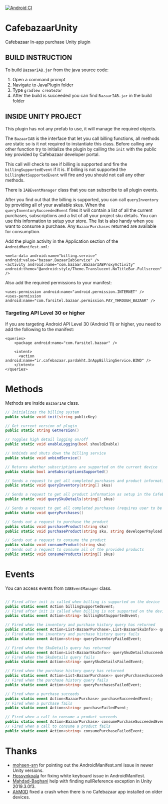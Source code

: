 
[![Android CI](https://github.com/AminSojoudi/CafebazaarUnity/actions/workflows/android.yml/badge.svg?branch=master)](https://github.com/AminSojoudi/CafebazaarUnity/actions/workflows/android.yml)
# CafebazaarUnity
Cafebazaar In-app purchase Unity plugin



## BUILD INSTRUCTION
To build `BazaarIAB.jar` from the java source code:
1. Open a command prompt
2. Navigate to JavaPlugin folder
3. Type `gradlew createJar`
4. After the build is succeeded you can find `BazaarIAB.jar` in the build folder


## INSIDE UNITY PROJECT
This plugin has not any prefab to use, it will manage the required objects.

The `BazaarIAB` is the interface that let you call billing functions, all methods are static so is it not required to instantiate this class. Before calling any other function try to initialize the plugin by calling the `init` with the public key provided by Cafebazaar developer portal.

This call will check to see if billing is supported and fire the `billingSupportedEvent` if it is. If billing is not supported the `billingNotSupportedEvent` will fire and you should not call any other methods.

There is `IABEventManager` class that you can subscribe to all plugin events.

After you find out that the billing is supported, you can call `queryInventory` by providing all of your available skus. When the `queryInventorySucceededEvent` fires it will contain a list of all the current purchases, subscriptions and a list of all your project sku details. You can use this information to setup your store. The list is also handy when you want to consume a purchase. Any `BazaarPurchases` returned are available for consumption.

Add the plugin activity in the Application section of the `AndroidManifest.xml`:

	<meta-data android:name="billing.service" android:value="bazaar.BazaarIabService" />
	<activity android:name="com.bazaar.BazaarIABProxyActivity" android:theme="@android:style/Theme.Translucent.NoTitleBar.Fullscreen" />
	
Also add the required permissions to your manifest:

	<uses-permission android:name="android.permission.INTERNET" />
	<uses-permission android:name="com.farsitel.bazaar.permission.PAY_THROUGH_BAZAAR" />
	
### Targeting API Level 30 or higher
If you are targeting Android API Level 30 (Android 11) or higher, you need to add the following to the manifest:

	<queries>
	    <package android:name="com.farsitel.bazaar" />

	    <intent>
	      <action android:name="ir.cafebazaar.pardakht.InAppBillingService.BIND" />
	    </intent>
	</queries>

# Methods	
Methods are inside `BazaarIAB` class.
```	csharp
// Initializes the billing system
public static void init(string publicKey)

// Get current version of plugin
public static string GetVersion()

// Toggles high detail logging on/off
public static void enableLogging(bool shouldEnable)

// Unbinds and shuts down the billing service
public static void unbindService()

// Returns whether subscriptions are supported on the current device
public static bool areSubscriptionsSupported()

// Sends a request to get all completed purchases and product information as setup in the Bazaar dashboard about the provided skus (requires user to be logged in otherwise you will get error)
public static void queryInventory(string[] skus)

// Sends a request to get all product information as setup in the CafeBazaar portal about the provided skus (do not required user to be loggedin)
public static void querySkuDetails(string[] skus)

// Sends a request to get all completed purchases (requires user to be logged in otherwise you will get error)
public static void queryPurchases()

// Sends out a request to purchase the product
public static void purchaseProduct(string sku)
public static void purchaseProduct(string sku, string developerPayload)

// Sends out a request to consume the product
public static void consumeProduct(string sku)
// Sends out a request to consume all of the provided products
public static void consumeProducts(string[] skus)
```

# Events
You can access events from `IABEventManager` class.
```csharp

// Fired after init is called when billing is supported on the device
public static event Action billingSupportedEvent;
// Fired after init is called when billing is not supported on the device
public static event Action<string> billingNotSupportedEvent;

// Fired when the inventory and purchase history query has returned
public static event Action<List<BazaarPurchase>,List<BazaarSkuInfo>> queryInventorySucceededEvent;
// Fired when the inventory and purchase history query fails
public static event Action<string> queryInventoryFailedEvent;

// Fired when the SkuDetails query has returned
public static event Action<List<BazaarSkuInfo>> querySkuDetailsSucceededEvent;
// Fired when the SkuDetails query fails
public static event Action<string> querySkuDetailsFailedEvent;

// Fired when the purchase history query has returned
public static event Action<List<BazaarPurchase>> queryPurchasesSucceededEvent;
// Fired when the purchase history query fails
public static event Action<string> queryPurchasesFailedEvent;

// Fired when a purchase succeeds
public static event Action<BazaarPurchase> purchaseSucceededEvent;
// Fired when a purchase fails
public static event Action<string> purchaseFailedEvent;

// Fired when a call to consume a product succeeds
public static event Action<BazaarPurchase> consumePurchaseSucceededEvent;
// Fired when a call to consume a product fails
public static event Action<string> consumePurchaseFailedEvent;

```

# Thanks
- [mohsen-srn](https://github.com/mohsen-srn) for pointing out the AndroidManifest.xml issue in newer Unity versions.
- [Hossynkoala](https://github.com/Hossynkoala) for fixing white keyboard issue in AndroidManifest.
- [Mahdad-Baghani](https://github.com/Mahdad-Baghani) help with finding nullReference exception in Unity 2019.3.0f3.
- [AhM0D](https://github.com/AhM0D) fixed a crash when there is no Cafebazaar app installed on older devices.

